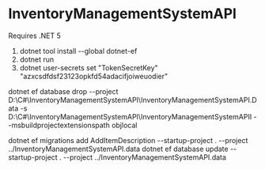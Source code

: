 # InventoryManagementSystemAPI

Requires .NET 5

1. dotnet tool install --global dotnet-ef
2. dotnet run
3. dotnet user-secrets set "TokenSecretKey" "azxcsdfdsf23123opkfd54adacifjoiweuodier"


dotnet ef database drop --project D:\C#\InventoryManagementSystemAPI\InventoryManagementSystemAPI.Data -s D:\C#\InventoryManagementSystemAPI\InventoryManagementSystemAPII --msbuildprojectextensionspath objlocal

dotnet ef migrations add AddItemDescription --startup-project . --project ../InventoryManagementSystemAPI.data
dotnet ef database update --startup-project . --project ../InventoryManagementSystemAPI.data
